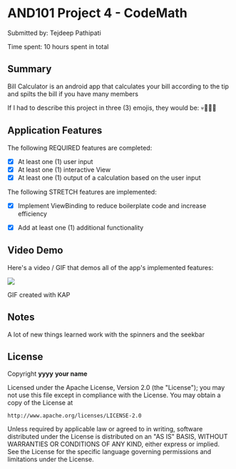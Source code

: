 <!-- (This is a comment) INSTRUCTIONS: Go through this page and fill out any **bolded** entries with their correct values.-->

# AND101 Project 4 - CodeMath

Submitted by: Tejdeep Pathipati

Time spent: 10 hours spent in total

## Summary

Bill Calculator is an android app that calculates your bill according to the tip and spilts the bill if you have many members

If I had to describe this project in three (3) emojis, they would be: 💀🫡🧑‍💻

## Application Features

The following REQUIRED features are completed:

- [X] At least one (1) user input
- [X] At least one (1) interactive View
- [X] At least one (1) output of a calculation based on the user input

The following STRETCH features are implemented:

- [X] Implement ViewBinding to reduce boilerplate code and increase efficiency
- [X] Add at least one (1) additional functionality


## Video Demo

Here's a video / GIF that demos all of the app's implemented features:

<img src='https://media.giphy.com/media/v1.Y2lkPTc5MGI3NjExZnNlNnZqbHN4eDRmdDlpcWlzcWYwd3QwNmM5NjFxaDQ2aHVqZmJyZCZlcD12MV9pbnRlcm5hbF9naWZfYnlfaWQmY3Q9Zw/POmMjgftEDJ2YMDezp/source.gif'/>

GIF created with KAP

## Notes

A lot of new things learned work with the spinners and the seekbar 

## License

Copyright **yyyy** **your name**

Licensed under the Apache License, Version 2.0 (the "License");
you may not use this file except in compliance with the License.
You may obtain a copy of the License at

    http://www.apache.org/licenses/LICENSE-2.0

Unless required by applicable law or agreed to in writing, software
distributed under the License is distributed on an "AS IS" BASIS,
WITHOUT WARRANTIES OR CONDITIONS OF ANY KIND, either express or implied.
See the License for the specific language governing permissions and
limitations under the License.
